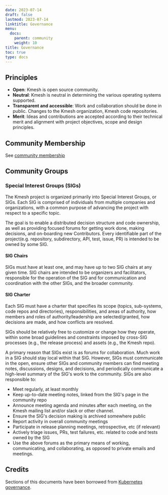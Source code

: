 ```yaml
---
date: 2023-07-14
draft: false
lastmod: 2023-07-14
linktitle: Governance
menu:
  docs:
    parent: community
    weight: 10
title: Governance
toc: true
type: docs
---
```


## Principles

- **Open**: Kmesh is open source community.
- **Neutral**: Kmesh is neutral in determining the various operating systems supported.
- **Transparent and accessible**: Work and collaboration should be done in public.
  Changes to the Kmesh organization, Kmesh code repositories.
- **Merit**: Ideas and contributions are accepted according to their technical merit
  and alignment with project objectives, scope and design principles.

## Community Membership

See [community membership](membership.md)


## Community Groups

### Special Interest Groups (SIGs)

The Kmesh project is organized primarily into Special Interest Groups, or SIGs. Each SIG is comprised of individuals from multiple companies and organizations, with a common purpose of advancing the project with respect to a specific topic.

The goal is to enable a distributed decision structure and code ownership, as well as providing focused forums for getting work done, making decisions, and on-boarding new Contributors. Every identifiable part of the project(e.g. repository, subdirectory, API, test, issue, PR) is intended to be owned by some SIG.


#### SIG Chairs

SIGs must have at least one, and may have up to two SIG chairs at any given time. SIG chairs are intended to be organizers and facilitators, responsible for the operation of the SIG and for communication and coordination with the other SIGs, and the broader community.

#### SIG Charter

Each SIG must have a charter that specifies its scope (topics, sub-systems, code repos and directories), responsibilities, and areas of authority, how members and roles of authority/leadership are selected/granted, how decisions are made, and how conflicts are resolved.

SIGs should be relatively free to customize or change how they operate, within some broad guidelines and constraints imposed by cross-SIG processes (e.g., the release process) and assets (e.g., the Kmesh repo).

A primary reason that SIGs exist is as forums for collaboration. Much work in a SIG should stay local within that SIG. However, SIGs must communicate in the open, ensure other SIGs and community members can find meeting notes, discussions, designs, and decisions, and periodically communicate a high-level summary of the SIG's work to the community. SIGs are also responsible to:

- Meet regularly, at least monthly
- Keep up-to-date meeting notes, linked from the SIG's page in the community repo
- Announce meeting agenda and minutes after each meeting, on the Kmesh mailing list and/or slack or other channel.
- Ensure the SIG's decision making is archived somewhere public
- Report activity in overall community meetings
- Participate in release planning meetings, retrospective, etc (if relevant)
- Actively triage issues, PRs, test failures, etc. related to code and tests owned by the SIG
- Use the above forums as the primary means of working, communicating, and collaborating, as opposed to private emails and meetings.

## Credits

Sections of this documents have been borrowed from [Kubernetes governance](https://github.com/kubernetes/community/blob/master/governance.md).